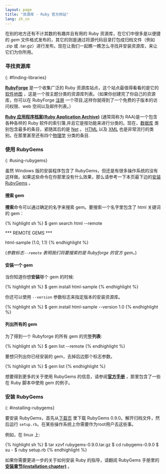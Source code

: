 ```yaml
---
layout: page
title: "资源库 - Ruby 官方网站"
lang: zh_cn
---
```


在别的地方还有不计其数的有趣并且有用的 Ruby 资源库，在它们中很多是以便捷的 *gem*
文件格式发布的，其它的则是通过将源代码目录打包成归档文件（例如 .zip 或
.tar.gz）进行发布。现在让我们一起瞧一瞧怎么寻找并安装资源库，来让它们为你所用。

### 寻找资源库
{: #finding-libraries}

[**RubyForge**][1] 是一个收集广泛的 Ruby 资源库站点，这个站点最值得看看的是它的[软件地图][2]
，这是一个按主题分类的资源库列表。（如果你创建完了你自己的资源库，你可以在 RubyForge [注册][3]
一个项目,这样你就得到了一个免费的子版本的访问权限、web 空间以及邮件列表。）

[**Ruby 应用程序档案(Ruby Application Archive)**][4] (通常简称为 RAA)是一个包含各种各样的
Ruby 软件的索引簿,并且它是按功能来进行分类的。现在，[数据库][5] 类别包含最多的条目，紧随其后的是 [Net][6] 。
[HTML][7] 以及 [XML][8] 也是非常流行的类别。在那里甚至还有四个[物理学][9] 分类的条目.

### 使用 RubyGems
{: #using-rubygems}

虽然 Windows 版的安装程序包含了
RubyGems，但还是有很多操作系统的没有这样做。如果这些命令在你那里没有什么效果，那么请参考一下本页最下边的[安装RubyGems](#installing-rubygems)
。

#### 搜索 gem

**搜索**命令可以通过确定的名字来搜索 gem。要搜索一个名字里包含了 html 关键词的 gem：

{% highlight sh %}
$ gem search html --remote

*** REMOTE GEMS ***

html-sample (1.0, 1.1)
{% endhighlight %}

(*参数标志`--remote` 表明我们将要搜索的是 Rubyforge 的官方 gem。*)

#### 安装一个 gem

当你知道你想**安装**哪个 gem 的时候:

{% highlight sh %}
$ gem install html-sample
{% endhighlight %}

你还可以使用 `--version` 参数标志来指定版本的安装资源库。

{% highlight sh %}
$ gem install html-sample --version 1.0
{% endhighlight %}

#### 列出所有的 gem

为了得到一个 Rubyforge 的所有 gem 的完整**列表**\:

{% highlight sh %}
$ gem list --remote
{% endhighlight %}

要想只列出你已经安装的 gem，去掉后边那个标志参数。

{% highlight sh %}
$ gem list
{% endhighlight %}

想要得到更多的关于使用 RubyGems 的信息，请参阅[**官方手册**][10] ，那里包含了一些在 Ruby 脚本中使用 gem 的例子。

### 安装 RubyGems
{: #installing-rubygems}

要安装 RubyGems，首先从[下载页][11] 里下载 RubyGems 0.9.0。解开归档文件，然后运行
`setup.rb`。在某些操作系统上你需要作为root用户去这些事。

例如，在 linux 上:

{% highlight sh %}
$ tar xzvf rubygems-0.9.0.tar.gz
$ cd rubygems-0.9.0
$ su -
$ ruby setup.rb
{% endhighlight %}

如果你需要更进一步的关于如何安装 Ruby 的指导，请翻阅 RubyGems 手册里的[**安装章节(installation
chapter)**][12] 。



[1]: http://rubyforge.org/
[2]: http://rubyforge.org/softwaremap/trove_list.php "software map"
[3]: http://rubyforge.org/register/
[4]: http://raa.ruby-lang.org/
[5]: http://raa.ruby-lang.org/cat.rhtml?category_major=Library;category_minor=Database
[6]: http://raa.ruby-lang.org/cat.rhtml?category_major=Library;category_minor=Net
[7]: http://raa.ruby-lang.org/cat.rhtml?category_major=Library;category_minor=HTML
[8]: http://raa.ruby-lang.org/cat.rhtml?category_major=Library;category_minor=XML
[9]: http://raa.ruby-lang.org/cat.rhtml?category_major=Library;category_minor=Physics
[10]: http://rubygems.org/read/chapter/1
[11]: http://rubyforge.org/frs/?group_id=126
[12]: http://rubygems.org/read/chapter/3
